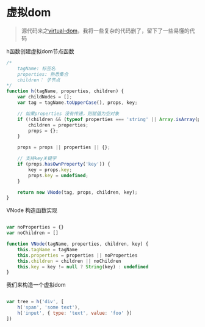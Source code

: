 # 虚拟dom

> 源代码来之[virtual-dom](https://github.com/Matt-Esch/virtual-dom)，我将一些复杂的代码删了，留下了一些易懂的代码

h函数创建虚拟dom节点函数

```javascript
/*
    tagName: 标签名
    properties: 熟悉集合
    children： 子节点
*/
function h(tagName, properties, children) {
    var childNodes = [];
    var tag = tagName.toUpperCase(), props, key;

    // 如果properties 没有传递，则赋值为空对象
    if (!children && (typeof properties === 'string' || Array.isArray(properties))) {
        children = properties;
        props = {};
    }

    props = props || properties || {};

    // 支持key关键字
    if (props.hasOwnProperty('key')) {
        key = props.key;
        props.key = undefined;
    }

    return new VNode(tag, props, children, key);
}

```

VNode 构造函数实现

```javascript

var noProperties = {}
var noChildren = []

function VNode(tagName, properties, children, key) {
    this.tagName = tagName
    this.properties = properties || noProperties
    this.children = children || noChildren
    this.key = key != null ? String(key) : undefined
}

```

我们来构造一个虚拟dom

```javascript

var tree = h('div', [
    h('span', 'some text'),
    h('input', { type: 'text', value: 'foo' })
])

```